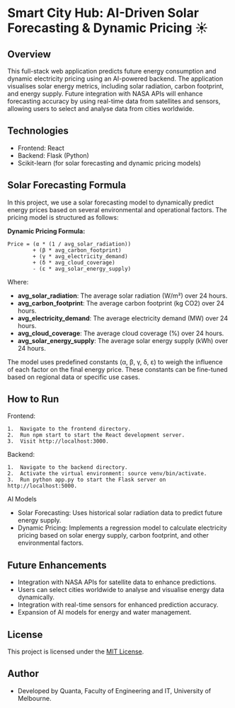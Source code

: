 # Smart City Hub: AI-Driven Solar Forecasting & Dynamic Pricing ☀️

##  Overview

This full-stack web application predicts future energy consumption and dynamic electricity pricing using an AI-powered backend. The application visualises solar energy metrics, including solar radiation, carbon footprint, and energy supply. Future integration with NASA APIs will enhance forecasting accuracy by using real-time data from satellites and sensors, allowing users to select and analyse data from cities worldwide.

## Technologies

- Frontend: React
- Backend: Flask (Python)
- Scikit-learn (for solar forecasting and dynamic pricing models)

## Solar Forecasting Formula

In this project, we use a solar forecasting model to dynamically predict energy prices based on several environmental and operational factors. The pricing model is structured as follows:

**Dynamic Pricing Formula:**

```
Price = (α * (1 / avg_solar_radiation)) 
        + (β * avg_carbon_footprint) 
        + (γ * avg_electricity_demand) 
        + (δ * avg_cloud_coverage) 
        - (ε * avg_solar_energy_supply)
```

Where:
- **avg_solar_radiation**: The average solar radiation (W/m²) over 24 hours.
- **avg_carbon_footprint**: The average carbon footprint (kg CO2) over 24 hours.
- **avg_electricity_demand**: The average electricity demand (MW) over 24 hours.
- **avg_cloud_coverage**: The average cloud coverage (%) over 24 hours.
- **avg_solar_energy_supply**: The average solar energy supply (kWh) over 24 hours.

The model uses predefined constants (α, β, γ, δ, ε) to weigh the influence of each factor on the final energy price. These constants can be fine-tuned based on regional data or specific use cases.


## How to Run

Frontend:

	1.	Navigate to the frontend directory.
	2.	Run npm start to start the React development server.
	3.	Visit http://localhost:3000.

Backend:

	1.	Navigate to the backend directory.
	2.	Activate the virtual environment: source venv/bin/activate.
	3.	Run python app.py to start the Flask server on http://localhost:5000.

AI Models

- Solar Forecasting: Uses historical solar radiation data to predict future energy supply.
- Dynamic Pricing: Implements a regression model to calculate electricity pricing based on solar energy supply, carbon footprint, and other environmental factors.

## Future Enhancements

- Integration with NASA APIs for satellite data to enhance predictions.
- Users can select cities worldwide to analyse and visualise energy data dynamically.
- Integration with real-time sensors for enhanced prediction accuracy.
- Expansion of AI models for energy and water management.

## License

This project is licensed under the [MIT License](LICENSE).

## Author

- Developed by Quanta, Faculty of Engineering and IT, University of Melbourne.
